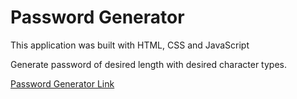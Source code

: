 # Password Generator

This application was built with HTML, CSS and JavaScript

Generate password of desired length with desired character types.

[Password Generator Link](https://vsmith-password-generator.netlify.app/)
